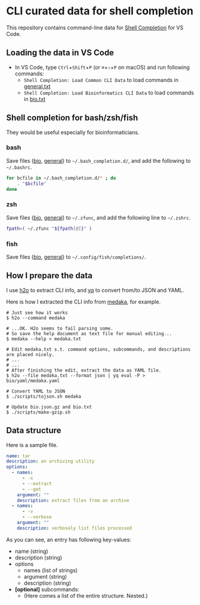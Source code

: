 # CLI curated data for shell completion

This repository contains command-line data for [Shell Completion](https://marketplace.visualstudio.com/items?itemName=tetradresearch.vscode-h2o) for VS Code.



## Loading the data in VS Code

* In VS Code,  type `Ctrl`+`Shift`+`P` (or `⌘`+`⇧`+`P` on macOS) and run following commands:
  * `Shell Completion: Load Common CLI Data` to load commands in [general.txt](https://github.com/yamaton/h2o-curated-data/blob/main/general.txt)
  * `Shell Completion: Load Bioinformatics CLI Data` to load commands in [bio.txt](https://github.com/yamaton/h2o-curated-data/blob/main/bio.txt)



## Shell completion for bash/zsh/fish

They would be useful especially for bioinformaticians.

### bash 

Save files ([bio](https://github.com/yamaton/h2o-curated-data/tree/main/bio/fbash), [general](https://github.com/yamaton/h2o-curated-data/tree/main/general/bash)) to `~/.bash_completion.d/`, and add the following to `~/.bashrc`.

```bash
for bcfile in ~/.bash_completion.d/* ; do
    . "$bcfile"
done
```



### zsh

Save files ([bio](https://github.com/yamaton/h2o-curated-data/tree/main/bio/zsh), [general](https://github.com/yamaton/h2o-curated-data/tree/main/general/zsh)) to `~/.zfunc`, and add the following line to `~/.zshrc`.

```zsh
fpath=( ~/.zfunc "${fpath[@]}" )
```



### fish

Save files ([bio](https://github.com/yamaton/h2o-curated-data/tree/main/bio/fish), [general](https://github.com/yamaton/h2o-curated-data/tree/main/general/fish)) to `~/.config/fish/completions/`. 





## How I prepare the data

I use [h2o](https://github.com/yamaton/h2o) to extract CLI info, and [yq](https://github.com/mikefarah/yq) to convert from/to JSON and YAML.

Here is how I extracted the CLI info from [medaka](https://github.com/nanoporetech/medaka), for example.

```shell
# Just see how it works
$ h2o --command medaka 

# ...OK. H2o seems to fail parsing some.
# So save the help document as text file for manual editing...
$ medaka --help > medaka.txt

# Edit medaka.txt s.t. command options, subcommands, and descriptions are placed nicely.
# ...
# ...
# After finishing the edit, extract the data as YAML file.
$ h2o --file medaka.txt --format json | yq eval -P > bio/yaml/medaka.yaml

# Convert YAML to JSON
$ ./scripts/tojson.sh medaka

# Update bio.json.gz and bio.txt
$ ./scripts/make-gzip.sh
```



## Data structure

Here is a sample file.

```yaml
name: tar
description: an archiving utility
options:
  - names:
      - -x
      - --extract
      - --get
    argument: ""
    description: extract files from an archive
  - names:
      - -v
      - --verbose
    argument: ""
    description: verbosely list files processed 
```



As you can see,  an entry has following key-values:

* name (string)
* description (string)
* options
  * names (list of strings)
  * argument (string)
  * description (string)
* **[optional]** subcommands:
  * (Here comes a list of the entire structure. Nested.)

